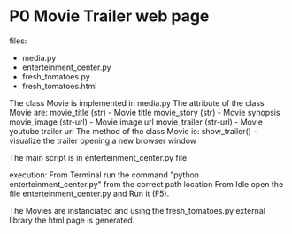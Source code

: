 # P0 Movie Trailer web page

files:

- media.py
- enterteinment_center.py
- fresh_tomatoes.py
- fresh_tomatoes.html

The class Movie is implemented in media.py
The attribute of the class Movie are:
    movie_title (str)       - Movie title
    movie_story (str)       - Movie synopsis
    movie_image (str-url)   - Movie image url
    movie_trailer (str-url) - Movie youtube trailer url
The method of the class Movie is:
    show_trailer() - visualize the trailer opening a new browser window

The main script is in enterteinment_center.py file.

execution:
From Terminal run the command "python enterteinment_center.py" from the correct path location
From Idle open the file enterteinment_center.py and Run it (F5).

The Movies are instanciated and using the fresh_tomatoes.py external library the html page is generated.
